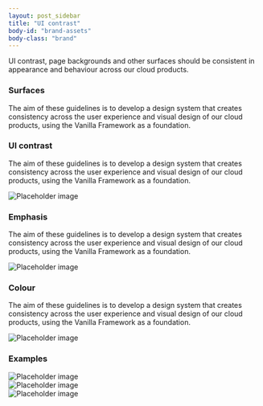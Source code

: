 ```yaml
---
layout: post_sidebar
title: "UI contrast"
body-id: "brand-assets"
body-class: "brand"
---
```

<div class="p-strip is-shallow u-no-padding--top">
	<div class="row">
	  <div class="col-8">
	    <p>UI contrast, page backgrounds and other surfaces should be consistent in appearance and behaviour across our cloud products.</p>
	    <h3 id="our-sass-framework">Surfaces</h3>
	    <p>The aim of these guidelines is to develop a design system that creates consistency across the user experience and visual design of our cloud products, using the Vanilla Framework as a foundation.</p>
	  </div>
	</div>
</div>

<div class="p-strip is-shallow">
  <div class="row">
    <div class="col-8">
      <h3 id="our-work-practices">UI contrast</h3>
      <p>The aim of these guidelines is to develop a design system that creates consistency across the user experience and visual design of our cloud products, using the Vanilla Framework as a foundation.</p>
    </div>
  </div>
</div>

<div class="p-strip--image is-shallow u-no-padding--top">
  <div class="row u-no-margin--top">
    <div class="col-6">
      <img src="https://via.placeholder.com/350x150" alt="Placeholder image">
    </div>
  </div>
</div>

<div class="p-strip is-shallow">
  <div class="row">
    <div class="col-8">
      <h3 id="our-work-practices">Emphasis</h3>
      <p>The aim of these guidelines is to develop a design system that creates consistency across the user experience and visual design of our cloud products, using the Vanilla Framework as a foundation.</p>
    </div>
  </div>
</div>

<div class="p-strip--image is-shallow u-no-padding--top">
  <div class="row u-no-margin--top">
    <div class="col-6">
      <img src="https://via.placeholder.com/350x150" alt="Placeholder image">
    </div>
  </div>
</div>

<div class="p-strip is-shallow">
  <div class="row">
    <div class="col-8">
      <h3 id="our-work-practices">Colour</h3>
      <p>The aim of these guidelines is to develop a design system that creates consistency across the user experience and visual design of our cloud products, using the Vanilla Framework as a foundation.</p>
    </div>
  </div>
</div>

<div class="p-strip--image is-shallow u-no-padding--top">
  <div class="row u-no-margin--top">
    <div class="col-6">
      <img src="https://via.placeholder.com/350x150" alt="Placeholder image">
    </div>
  </div>
</div>

<div class="p-strip is-shallow">
  <div class="row">
    <div class="col-8">
      <h3 id="our-work-practices">Examples</h3>
      <!-- <p>The aim of these guidelines is to develop a design system that creates consistency across the user experience and visual design of our cloud products, using the Vanilla Framework as a foundation.</p> -->
    </div>
  </div>
</div>

<div class="p-strip--image is-shallow u-no-padding--top">
  <div class="row u-no-margin--top">
    <div class="col-6">
      <img src="https://via.placeholder.com/350x150" alt="Placeholder image">
    </div>
  </div>
  <div class="row">
    <div class="col-6">
      <img src="https://via.placeholder.com/350x150" alt="Placeholder image">
    </div>
  </div>
  <div class="row">
    <div class="col-6">
      <img src="https://via.placeholder.com/350x150" alt="Placeholder image">
    </div>
  </div>
</div>
